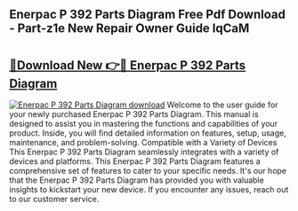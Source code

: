 ## Enerpac P 392 Parts Diagram Free Pdf Download - Part-z1e New Repair Owner Guide lqCaM

# <h2><a href="http://dfl193z.blite.top/?on=Enerpac+P+392+Parts+Diagram">🔗Download New 👉🔴 Enerpac P 392 Parts Diagram</a></h2>

[![Enerpac P 392 Parts Diagram download](https://i.imgur.com/lujVjoI.png)](http://dfl193z.blite.top/?on=Enerpac+P+392+Parts+Diagram)
Welcome to the user guide for your newly purchased Enerpac P 392 Parts Diagram. This manual is designed to assist you in mastering the functions and capabilities of your product. Inside, you will find detailed information on features, setup, usage, maintenance, and problem-solving. Compatible with a Variety of Devices This Enerpac P 392 Parts Diagram seamlessly integrates with a variety of devices and platforms. This Enerpac P 392 Parts Diagram features a comprehensive set of features to cater to your specific needs. It's our hope that the Enerpac P 392 Parts Diagram has provided you with valuable insights to kickstart your new device. If you encounter any issues, reach out to our customer service.
